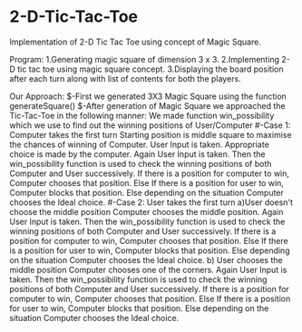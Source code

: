 # 2-D-Tic-Tac-Toe
Implementation of 2-D Tic Tac Toe using concept of Magic Square.

Program:
1.Generating magic square of dimension 3 x 3.
2.Implementing 2-D tic tac toe using magic square concept.
3.Displaying the board position after each turn along with list of contents for both the players.

Our Approach:
$-First we generated 3X3 Magic Square using the function generateSquare()
$-After generation of Magic Square we approached the Tic-Tac-Toe in the following manner:
    We made function win_possibility which we use to find out the winning positions of User/Computer
    #-Case 1: Computer takes the first turn
        Starting position is middle square to maximise the chances of winning of Computer.
        User Input is taken.
        Appropriate choice is made by the computer.
        Again User Input is taken.
        Then the win_possibility function is used to check the winning positions of both Computer and User successively.
        If there is a position for computer to win, Computer chooses that position.
        Else If there is a position for user to win, Computer blocks that position.
        Else depending on the situation Computer chooses the Ideal choice.
    #-Case 2: User takes the first turn
        a)User doesn't choose the middle position
            Computer chooses the middle position.
            Again User Input is taken.
            Then the win_possibility function is used to check the winning positions of both Computer and User successively.
            If there is a position for computer to win, Computer chooses that position.
            Else If there is a position for user to win, Computer blocks that position.
            Else depending on the situation Computer chooses the Ideal choice.
        b) User chooses the middle position
            Computer chooses one of the corners.
            Again User Input is taken.
            Then the win_possibility function is used to check the winning positions of both Computer and User successively.
            If there is a position for computer to win, Computer chooses that position.
            Else If there is a position for user to win, Computer blocks that position.
            Else depending on the situation Computer chooses the Ideal choice.
